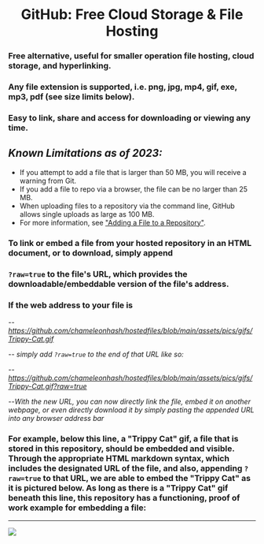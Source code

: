 # <center> GitHub: Free Cloud Storage & File Hosting </center> 

### Free alternative, useful for smaller operation file hosting, cloud storage, and hyperlinking.
### Any file extension is supported, i.e. png, jpg, mp4, gif, exe, mp3, pdf (see size limits below).
### Easy to link, share and access for downloading or viewing any time.

 
## *Known Limitations as of 2023:* 

* If you attempt to add a file that is larger than 50 MB, you will receive a warning from Git. 
* If you add a file to repo via a browser, the file can be no larger than 25 MB. 
* When uploading files to a repository via the command line, GitHub allows single uploads as large as 100 MB.
* For more information, see ["Adding a File to a Repository"](https://docs.github.com/en/repositories/working-with-files/managing-files/adding-a-file-to-a-repository).

### To link or embed a file from your hosted repository in an HTML document, or to download, simply append 
### `?raw=true` to the file's URL, which provides the downloadable/embeddable version of the file's address.

### If the web address to your file is 

-- *https://github.com/chameleonhash/hostedfiles/blob/main/assets/pics/gifs/Trippy-Cat.gif*

-- *simply add `?raw=true` to the end of that URL like so:* 

-- *https://github.com/chameleonhash/hostedfiles/blob/main/assets/pics/gifs/Trippy-Cat.gif?raw=true*

--*With the new URL, you can now directly link the file, embed it on another webpage, or even directly download it by simply pasting the appended URL into any browser address bar*


### For example, below this line, a "Trippy Cat" gif, a file that is stored in this repository, should be embedded and visible.  Through the appropriate HTML markdown syntax, which includes the designated URL of the file, and also, appending `?raw=true` to that URL, we are able to embed the "Trippy Cat" as it is pictured below. As long as there is a "Trippy Cat" gif beneath this line, this repository has a functioning, proof of work example for embedding a file:

***
![](https://github.com/chameleonhash/hostedfiles/blob/main/assets/pics/gifs/Trippy-Cat.gif?raw=true)




